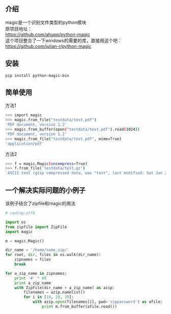 ## 介绍
magic是一个识别文件类型的python模块  
原项目地址：  
https://github.com/ahupp/python-magic  
这个项目整合了一下windows的需要的库，直接用这个吧：  
https://github.com/julian-r/python-magic  


## 安装
`pip install python-magic-bin`  


## 简单使用
方法1  
```sh
>>> import magic
>>> magic.from_file("testdata/test.pdf")
'PDF document, version 1.2'
>>> magic.from_buffer(open("testdata/test.pdf").read(1024))
'PDF document, version 1.2'
>>> magic.from_file("testdata/test.pdf", mime=True)
'application/pdf'
```

方法2  
```sh
>>> f = magic.Magic(uncompress=True)
>>> f.from_file('testdata/test.gz')
'ASCII text (gzip compressed data, was "test", last modified: Sat Jun 28 21:32:52 2008, from Unix)'
```


## 一个解决实际问题的小例子
该例子结合了zipfile和magic的用法  
```python
# coding:utf8

import os
from zipfile import ZipFile
import magic

m = magic.Magic()

dir_name = '/home/some_zip/'
for root, dir, files in os.walk(dir_name):
    zipnames = files
    break

for a_zip_name in zipnames:
    print '#' * 80
    print a_zip_name
    with ZipFile(dir_name + a_zip_name) as azip:
        filenames = azip.namelist()
        for i in [10, 20, 30]:
            with azip.open(filenames[i], pwd='zippassword') as afile:
                print m.from_buffer(afile.read())
```
